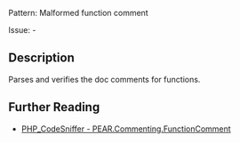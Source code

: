 Pattern: Malformed function comment

Issue: -

## Description

Parses and verifies the doc comments for functions.

## Further Reading

* [PHP_CodeSniffer - PEAR.Commenting.FunctionComment](https://github.com/squizlabs/PHP_CodeSniffer/blob/master/src/Standards/PEAR/Sniffs/Commenting/FunctionCommentSniff.php)
